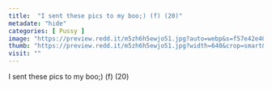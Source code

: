 ```yaml
---
title:  "I sent these pics to my boo;) (f) (20)"
metadate: "hide"
categories: [ Pussy ]
image: "https://preview.redd.it/m5zh6h5ewjo51.jpg?auto=webp&s=f57e42e40236a066fc6055f7d9abc55553ab7536"
thumb: "https://preview.redd.it/m5zh6h5ewjo51.jpg?width=640&crop=smart&auto=webp&s=8cbf98bb33f1bbb3097b2344b2ffad5cc9b91bf7"
visit: ""
---
```

I sent these pics to my boo;) (f) (20)
